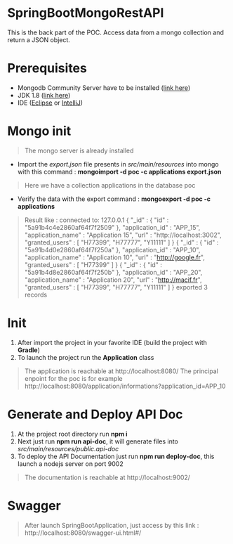 # SpringBootMongoRestAPI

This is the back part of the POC. Access data from a mongo collection and return a JSON object.

# Prerequisites

 - Mongodb Community Server have to be installed ([link here](https://www.mongodb.com/download-center?jmp=nav#atlas))
 - JDK 1.8 ([link here](http://www.oracle.com/technetwork/java/javase/downloads/jdk8-downloads-2133151.html))
 - IDE ([Eclipse](https://www.eclipse.org/downloads/) or [IntelliJ](https://www.jetbrains.com/idea/))

# Mongo init
> The mongo server is already installed

 - Import the *export.json* file presents in *src/main/resources* into mongo with this command : **mongoimport -d poc -c applications export.json**
> Here we have a collection applications in the database poc

- Verify the data with the export command : **mongoexport -d poc -c applications**

> Result like :
connected to: 127.0.0.1
{ "_id" : { "id" : "5a91b4c4e2860af64f7f2509" }, "application_id" : "APP_15", "application_name" : "Application 15", "url" : "http://localhost:3002", "granted_users" : [ "H77399", "H77777", "Y11111" ] }
{ "_id" : { "id" : "5a91b4d0e2860af64f7f250a" }, "application_id" : "APP_10", "application_name" : "Application 10", "url" : "http://google.fr", "granted_users" : [ "H77399" ] }
{ "_id" : { "id" : "5a91b4d8e2860af64f7f250b" }, "application_id" : "APP_20", "application_name" : "Application 20", "url" : "http://macif.fr", "granted_users" : [ "H77399", "H77777", "Y11111" ] }
exported 3 records

# Init

 1. After import the project in your favorite IDE (build the project with **Gradle**)
 2. To launch the project run the **Application** class

> The application is reachable at http://localhost:8080/
> The principal enpoint for the poc is for example http://localhost:8080/application/informations?application_id=APP_10

# Generate and Deploy API Doc

 1. At the project root directory run **npm i**
 2. Next just run **npm run api-doc**, it will generate files into *src/main/resources/public.api-doc*
 3. To deploy the API Documentation just run **npm run deploy-doc**, this launch a nodejs server on port 9002

> The documentation is reachable at http://localhost:9002/

# Swagger

> After launch SpringBootApplication, just access by this link : http://localhost:8080/swagger-ui.html#/
